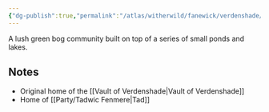 ```yaml
---
{"dg-publish":true,"permalink":"/atlas/witherwild/fanewick/verdenshade/"}
---
```


A lush green bog community built on top of a series of small ponds and lakes.

## Notes
- Original home of the [[Vault of Verdenshade\|Vault of Verdenshade]]
- Home of [[Party/Tadwic Fenmere\|Tad]]